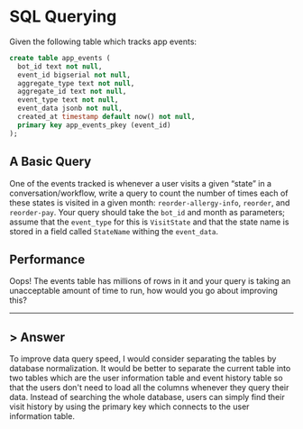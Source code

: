 # SQL Querying

Given the following table which tracks app events:

```sql
create table app_events (
  bot_id text not null,
  event_id bigserial not null,
  aggregate_type text not null,
  aggregate_id text not null,
  event_type text not null,
  event_data jsonb not null,
  created_at timestamp default now() not null,
  primary key app_events_pkey (event_id)
);
```

## A Basic Query

One of the events tracked is whenever a user visits a given “state” in a conversation/workflow, write a query to count the number of times each of these states is visited in a given month: `reorder-allergy-info`, `reorder`, and `reorder-pay`. Your query should take the `bot_id` and month as parameters; assume that the `event_type` for this is `VisitState` and that the state name is stored in a field called `StateName` withing the `event_data`.

## Performance

Oops! The events table has millions of rows in it and your query is taking an unacceptable amount of time to run, how would you go about improving this?

---

## > Answer

To improve data query speed, I would consider separating the tables by database normalization. It would be better to separate the current table into two tables which are the user information table and event history table so that the users don't need to load all the columns whenever they query their data. Instead of searching the whole database, users can simply find their visit history by using the primary key which connects to the user information table.
